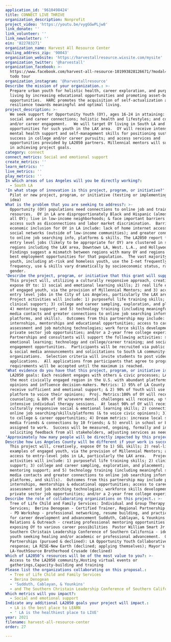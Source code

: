 ```yaml
---
application_id: '9610498424'
title: CONNECT LIVE THRIVE
organization_description: Nonprofit
project_video: 'https://youtu.be/vygGGwPLjw8'
link_donate: ''
link_volunteer: ''
link_newsletter: ''
ein: '822783271'
organization_name: Harvest All Resource Center
mailing_address_zip: '90043'
organization_website: 'https://harvestallresource.wixsite.com/mysite'
organization_twitter: '@harvestall'
organization_facebook: >-
  https://www.facebook.com/harvest-all-resource-101993828126671/?modal=admin
  todo tour
organization_instagram: '@harvestallresource'
Describe the mission of your organization.: >-
  Prepare urban youth for holistic health, career exploration, and purposeful
  living by increasing educational opportunities and promoting asset-building
  opportunities.  HARC promotes the acquisition of self-actualization and
  resilience towards meaningful and optimal living.
project_description: >-
  We seek support for Opportunity Youth (OY), ages 16-24 in attaining: enhanced
  social and career connections; holistic health and lifestyles; and college
  and/or career engagement.   We will target OY living in South LA and pursue
  opportunities for such youth in the LAX area.  OY will receive intensive
  mental health support and self-management skills for positioning sustained
  success in college and/or career pursuits; and access services and
  opportunities provided by LA2050 partners. Millennial mentors will support OY
  in achieving project goals.
category: connect
connect_metrics: Social and emotional support
create_metrics: ''
learn_metrics: ''
live_metrics: ''
play_metrics: ''
In which areas of Los Angeles will you be directly working?:
  - South LA
'In what stage of innovation is this project, program, or initiative?': >-
  Pilot or new project, program, or initiative (testing or implementing a new
  idea)
What is the problem that you are seeking to address?: >-
  Opportunity (OY) populations need connections to online job and training
  resources.  OY in LA are disproportionately Black and Hispanic (almost 80% of
  all OY); live in low-income neighborhoods; & face important barriers to job
  access such as disconnections and labor market discrimination.  Barriers to
  economic inclusion for OY in LA include: lack of home internet access; limited
  social networks (outside of low-income communities); and greater connections
  to online job searching info, platforms & skills. The LA2050 report found that
  entry level jobs (likely to be appropriate for OY) are clustered in several
  regions including the LAX area, Downtown LA, West. L.A., and Hollywood.
  Findings suggest a mismatch between regions with many OY and regions with the
  best employment opportunities for that population.  The vast majority of
  youth, including at-risk and homeless youth, use the I-net frequently, while
  frequency, use & skills vary dramatically by socioeconomic status, race &
  gender.  
'Describe the project, program, or initiative that this grant will support to address the problem identified.': >-
  This project will, utilizing a culturally responsive approach, creatively
  expose OY to: 1) social and emotional learning skills; 2) real life examples
  of engaged youth, via the provision of Millennial Mentors; and 3) access to
  entry level jobs in the City of Los Angeles, particularly the LAX area.  
  Project activities will include: 1) purposeful life training skills; 2)
  clinical support; 3) college and career sampling, exploration, and placement;
  4) mentoring support; and 5) technology training (including meaningful social
  media contacts and greater connections to online job searching information,
  platforms, and skills).  Outcomes from this partnership may include: paid
  internships, mentorships and educational opportunities; access to career
  assessment and job matching technologies; work force skills development and
  private sector job opportunities; and/or a 2-year free college experience. 
  Partnerships and consultants will support the following activities: social and
  emotional learning; technology and college/career training; and social
  engagement opportunities.  Participants will be recruited via public community
  & social media announcements and solicitations to South LA community-based
  organizations.  Selection criteria will invite students to post video
  applications.  All applications from participants that agree to program
  requirements will be accepted until the maximum is reached.  
'What evidence do you have that this project, program, or initiative is or will be successful, and how will you define and measure success?': >-
  LA2050 goals: Each resident engages with others & civic processes; LA will be
  the most civically engaged region in the U.S. with abundant platforms to voice
  opinions and influence decision-makers. Metrics: 1) 95% of LA County adults
  receive sufficient and emotional support; & 2) 90% of Youth will use a digital
  platform to voice their opinions;  Proj. Metrics:100% of OY will receive group
  counseling; & 80% of OY w/severe mental challenges will receive, up to, 4
  intensive individual therapy sessions.  At least 90% of OY will receive: 1)
  culturally responsive social & emotional learning skills; 2) connections to
  online job searching/skills/platforms (& to voice civic opinions); 3) access
  to college & career opportunities; 4) Dream metrics: increase local social
  media friends & connections by 10 friends; & 5) enroll in school or be
  assigned to work.  Success will be measured, ongoing, formally and informally,
  soliciting feedback from all stakeholders, adjusting services as needed.   
'Approximately how many people will be directly impacted by this project, program, or initiative?': '30'
Describe how Los Angeles County will be different if your work is successful.: >-
  This project will, creatively, expose OY to 1) SEL skills; 2) real-life
  examples of engaged youth, via the provision of Millennial Mentors; and 3)
  access to entry-level jobs in LA, particularly the LAX area.   Project
  activities will include: 1) purposeful life training skills; 2) clinical
  support; 3) college and career sampling, exploration, and placement; 4)
  mentoring support; and 5) technology training (including meaningful social
  media contacts and greater connections to online job searching information,
  platforms, and skills).  Outcomes from this partnership may include paid
  internships, mentorships & educational opportunities; access to career
  assessment and job matching technologies; workforce skills development and
  private sector job opportunities; and/or a 2-year free college experience.  
Describe the role of collaborating organizations on this project.: >-
  Tree of Life Child and Family Services: Individual and Group Therapy
  Services;  Berina Denogean - Certified Trainer, Regional Partnership Developer
  - PD Workshop - professional networking, resume building, and practical tools
  for career development and advancement Sudduth, Cablayan, & Younkins Public
  Relations & Outreach - creating professional mentoring opportunities and
  exposing OY to various career possibilities  Pastor William Smart Jr. - The
  Southern Christain Leadership Conference of Southern California - identifying
  youth seeking healing and/or academic or professional advancement.  Other
  Partnerships (pursued & declined): LA Opportunity Youth Collaborative-No
  response; LA RISE-New Earth (declined; applying themselves); Mayor's Fund for
  LA-YouthSource Brotherhood Crusade (declined)
Which of LA2050’s resources will be of the most value to you?: >-
  Access to the LA2050 community,Hosting virtual events or
  gatherings,Capacity-building and training
Please list the organizations collaborating on this proposal.:
  - Tree of Life Child and Family Services
  - Berina Denogean
  - 'Sudduth, Cablayan, & Younkins'
  - and The Southern Christain Leadership Conference of Southern California.
Which metrics will you impact?:
  - Social and emotional support
Indicate any additional LA2050 goals your project will impact.:
  - LA is the best place to LEARN
  - ' LA is the healthiest place to LIVE'
year: 2021
filename: harvest-all-resource-center
order: 27

---
```

